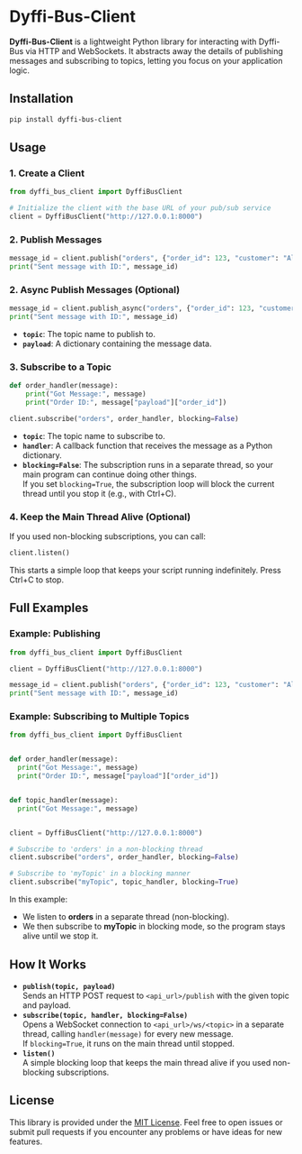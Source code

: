 # Dyffi-Bus-Client

**Dyffi-Bus-Client** is a lightweight Python library for interacting with Dyffi-Bus via HTTP and WebSockets. It abstracts away the details of publishing messages and subscribing to topics, letting you focus on your application logic.

## Installation


```bash
pip install dyffi-bus-client
```

## Usage

### 1. Create a Client

```python
from dyffi_bus_client import DyffiBusClient

# Initialize the client with the base URL of your pub/sub service
client = DyffiBusClient("http://127.0.0.1:8000")
```

### 2. Publish Messages

```python
message_id = client.publish("orders", {"order_id": 123, "customer": "Alice"})
print("Sent message with ID:", message_id)
```

### 2. Async Publish Messages (Optional)

```python
message_id = client.publish_async("orders", {"order_id": 123, "customer": "Alice"}) #Its just async publish to the topic
print("Sent message with ID:", message_id)
```

- **`topic`**: The topic name to publish to.
- **`payload`**: A dictionary containing the message data.

### 3. Subscribe to a Topic

```python
def order_handler(message):
    print("Got Message:", message)
    print("Order ID:", message["payload"]["order_id"])

client.subscribe("orders", order_handler, blocking=False)
```

- **`topic`**: The topic name to subscribe to.
- **`handler`**: A callback function that receives the message as a Python dictionary.
- **`blocking=False`**: The subscription runs in a separate thread, so your main program can continue doing other things.  
  If you set `blocking=True`, the subscription loop will block the current thread until you stop it (e.g., with Ctrl+C).

### 4. Keep the Main Thread Alive (Optional)

If you used non-blocking subscriptions, you can call:

```python
client.listen()
```

This starts a simple loop that keeps your script running indefinitely. Press Ctrl+C to stop.

## Full Examples

### Example: Publishing

```python
from dyffi_bus_client import DyffiBusClient

client = DyffiBusClient("http://127.0.0.1:8000")

message_id = client.publish("orders", {"order_id": 123, "customer": "Alice"})
print("Sent message with ID:", message_id)
```

### Example: Subscribing to Multiple Topics

```python
from dyffi_bus_client import DyffiBusClient


def order_handler(message):
  print("Got Message:", message)
  print("Order ID:", message["payload"]["order_id"])


def topic_handler(message):
  print("Got Message:", message)


client = DyffiBusClient("http://127.0.0.1:8000")

# Subscribe to 'orders' in a non-blocking thread
client.subscribe("orders", order_handler, blocking=False)

# Subscribe to 'myTopic' in a blocking manner
client.subscribe("myTopic", topic_handler, blocking=True)
```

In this example:
- We listen to **orders** in a separate thread (non-blocking).
- We then subscribe to **myTopic** in blocking mode, so the program stays alive until we stop it.

## How It Works

- **`publish(topic, payload)`**  
  Sends an HTTP POST request to `<api_url>/publish` with the given topic and payload.
- **`subscribe(topic, handler, blocking=False)`**  
  Opens a WebSocket connection to `<api_url>/ws/<topic>` in a separate thread, calling `handler(message)` for every new message.  
  If `blocking=True`, it runs on the main thread until stopped.
- **`listen()`**  
  A simple blocking loop that keeps the main thread alive if you used non-blocking subscriptions.

## License

This library is provided under the [MIT License](LICENSE). Feel free to open issues or submit pull requests if you encounter any problems or have ideas for new features.
